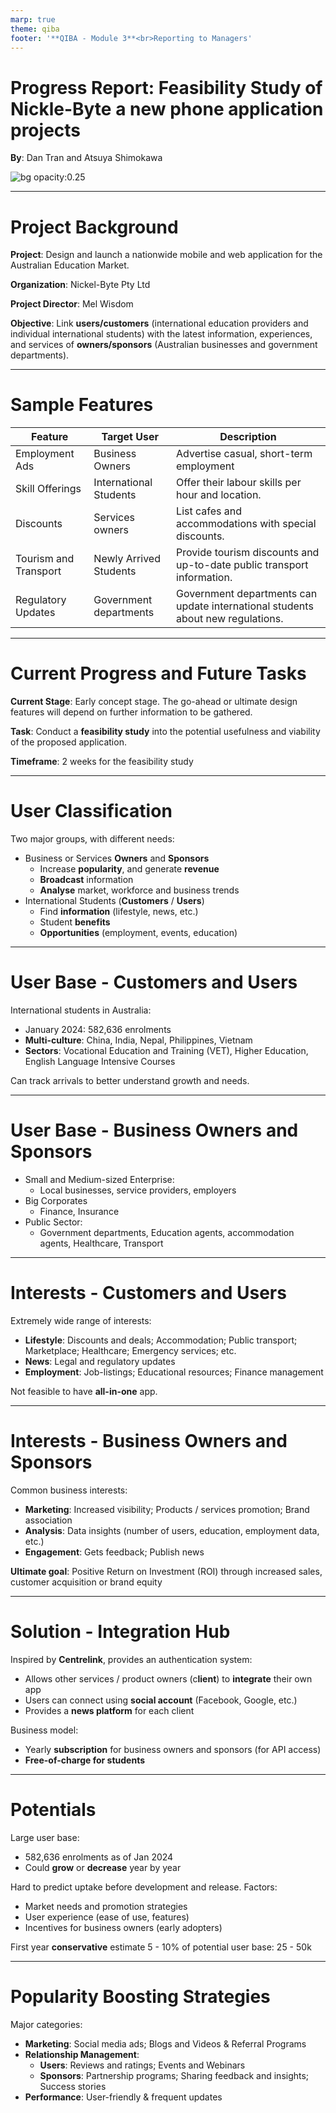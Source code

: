 ```yaml
---
marp: true
theme: qiba
footer: '**QIBA - Module 3**<br>Reporting to Managers'
---
```


<!-- 
_class: title
-->

<div class="title-header">

# Progress Report: Feasibility Study of Nickle-Byte a new phone application projects

**By**: Dan Tran and Atsuya Shimokawa

</div>


![bg opacity:0.25](https://www.shutterstock.com/image-photo/handsome-male-beautiful-female-mobile-600nw-714655705.jpg)

---

# Project Background

**Project**: Design and launch a nationwide mobile and web application for the Australian Education Market.

**Organization**: Nickel-Byte Pty Ltd

**Project Director**: Mel Wisdom

**Objective**: Link **users/customers** (international education providers and individual international students) with the latest information, experiences, and services of **owners/sponsors** (Australian businesses and government departments).

---

# Sample Features

<small style="font-size: 25px">

| Feature | Target User | Description |
| --- | --- | --- |
| Employment Ads | Business Owners | Advertise casual, short-term employment |
| Skill Offerings | International Students | Offer their labour skills per hour and location. |
| Discounts | Services owners | List cafes and accommodations with special discounts. |
| Tourism and Transport | Newly Arrived Students | Provide tourism discounts and up-to-date public transport information. |
| Regulatory Updates | Government departments | Government departments can update international students about new regulations. |

</small>

---

# Current Progress and Future Tasks

**Current Stage**: Early concept stage. The go-ahead or ultimate design features will depend on further information to be gathered.

**Task**: Conduct a **feasibility study** into the potential usefulness and viability of the proposed application.

**Timeframe**: 2 weeks for the feasibility study

---

# User Classification

Two major groups, with different needs:

- Business or Services **Owners** and **Sponsors**
    - Increase **popularity**, and generate **revenue**
    - **Broadcast** information
    - **Analyse** market, workforce and business trends
- International Students (**Customers** / **Users**)
    - Find **information** (lifestyle, news, etc.)
    - Student **benefits**
    - **Opportunities** (employment, events, education)

---

# User Base - Customers and Users

International students in Australia:

- January 2024: 582,636 enrolments
- **Multi-culture**: China, India, Nepal, Philippines, Vietnam
- **Sectors**: Vocational Education and Training (VET), Higher Education, English Language Intensive Courses

Can track arrivals to better understand growth and needs.

---

# User Base - Business Owners and Sponsors

- Small and Medium-sized Enterprise:
  - Local businesses, service providers, employers
- Big Corporates 
  - Finance, Insurance
- Public Sector: 
  - Government departments,  Education agents, accommodation agents, Healthcare, Transport

---

# Interests - Customers and Users

Extremely wide range of interests:

- **Lifestyle**: Discounts and deals; Accommodation; Public transport; Marketplace; Healthcare; Emergency services; etc.
- **News**: Legal and regulatory updates
- **Employment**: Job-listings; Educational resources; Finance management

Not feasible to have **all-in-one** app.

---

# Interests - Business Owners and Sponsors

Common business interests:

- **Marketing**: Increased visibility; Products / services promotion; Brand association
- **Analysis**: Data insights (number of users, education, employment data, etc.)
- **Engagement**: Gets feedback; Publish news

**Ultimate goal**: Positive Return on Investment (ROI) through increased sales, customer acquisition or brand equity

---

# Solution - Integration Hub

Inspired by **Centrelink**, provides an authentication system:

- Allows other services / product owners (c**lient**) to **integrate** their own app
- Users can connect using **social account** (Facebook, Google, etc.)
- Provides a **news platform** for each client

Business model:

- Yearly **subscription** for business owners and sponsors (for API access)
- **Free-of-charge for students**

---

# Potentials

Large user base:

- 582,636 enrolments as of Jan 2024
- Could **grow** or **decrease** year by year

Hard to predict uptake before development and release. Factors:

- Market needs and promotion strategies
- User experience (ease of use, features)
- Incentives for business owners (early adopters)

First year **conservative** estimate 5 - 10% of potential user base: 25 - 50k

---

# Popularity Boosting Strategies

Major categories:

- **Marketing**: Social media ads; Blogs and Videos & Referral Programs
- **Relationship Management**:
    - **Users**: Reviews and ratings; Events and Webinars
    - **Sponsors**: Partnership programs; Sharing feedback and insights; Success stories
- **Performance**: User-friendly & frequent updates